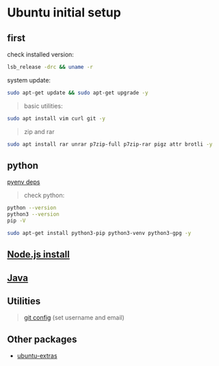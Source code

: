 # Ubuntu initial setup

## first

check installed version:

```bash
lsb_release -drc && uname -r
```

system update:

```bash
sudo apt-get update && sudo apt-get upgrade -y
```

> basic utilities:

```bash
sudo apt install vim curl git -y
```

> zip and rar
```bash
sudo apt install rar unrar p7zip-full p7zip-rar pigz attr brotli -y
```

## python

[pyenv deps](/python/pyenv.md)

> check python:

```bash
python --version
python3 --version
pip -V
```

```bash
sudo apt-get install python3-pip python3-venv python3-gpg -y
```

## [Node.js install](/javascript/nodejs.md)

## [Java](/contents/java.md)


## Utilities

> [git config](/contents/git.md) (set username and email)


## Other packages

- [ubuntu-extras](/linux/ubuntu-extras.md)

